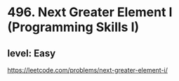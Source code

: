 # 496. Next Greater Element I (Programming Skills I)
## level: Easy

https://leetcode.com/problems/next-greater-element-i/
